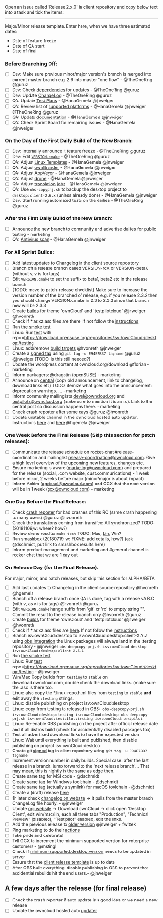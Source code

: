 <!--
This is the template for new release issues.
TODO: split off a patch release template, so that this one is clearly only for major/minor releases.
-->

Open an issue called 'Release 2.x.0' in client repository and copy below text into a task and tick the items:
<hr>

Major/Minor release template. Enter here, when we have three estimated dates:

* Date of feature freeze
* Date of QA start
* Date of final


### Before Branching Off:

* [ ] Dev: Make sure previous minor/major version's branch is merged into current master branch e.g. 2.6 into master "one flow" - @TheOneRing @guruz
* [ ] Dev: Check [dependencies](https://handbook.owncloud.com/release_processes/client/dependencies.html) for updates - @TheOneRing @guruz
* [ ] Dev: Update [ChangeLog](https://handbook.owncloud.com/release_processes/client/change_log.html) - @TheOneRing @guruz
* [ ] QA: Update [Test Plans](https://handbook.owncloud.com/release_processes/client/testlink.html) - @HanaGemela @jnweiger
* [ ] QA: Review list of [supported platforms](https://handbook.owncloud.com/release_processes/client/supported_platforms.html) -  @HanaGemela @jnweiger @TheOneRing @guruz
* [ ] QA: Update [documentation](https://handbook.owncloud.com/release_processes/client/documentation.html) -  @HanaGemela @jnweiger
* [ ] QA: Check Sprint Board for remaining issues -  @HanaGemela @jnweiger

### On the Day of the First Daily Build of the New Branch:

* [ ] Dev: Internally announce it feature freeze - @TheOneRing @guruz
* [ ] Dev: Edit [`VERSION.cmake`](https://handbook.owncloud.com/release_processes/client/branch.html#version-cmake) - @TheOneRing @guruz
* [ ] QA: Adjust [Linux Templates](https://handbook.owncloud.com/release_processes/client/branch.html#linux-templates) - @HanaGemela @jnweiger
* [ ] QA: Adjust [ownBrander](https://handbook.owncloud.com/release_processes/client/branch.html#ownbrander) - @HanaGemela @jnweiger
* [ ] QA: Adjust [AppVeyor](https://handbook.owncloud.com/release_processes/client/branch.html#appveyor) - @HanaGemela @jnweiger
* [ ] QA: Adjust [drone](https://handbook.owncloud.com/release_processes/client/branch.html#drone) - @HanaGemela @jnweiger
* [ ] QA: Adjust [translation jobs](https://handbook.owncloud.com/release_processes/client/branch.html#translations) - @HanaGemela @jnweiger
* [ ] QA: Use `obs-copyprj.sh` to backup the desktop project to `desktop:client-2.6.x` (unless already done) - @HanaGemela @jnweiger
* [ ] Dev: Start running automated tests on the dailies - @TheOneRing @guruz

### After the First Daily Build of the New Branch:

* [ ] Announce the new branch to community and advertise dailies for public testing - marketing
* [ ] QA: [Antivirus scan](https://handbook.owncloud.com/release_processes/client/virus.html) - @HanaGemela @jnweiger 

### For All Sprint Builds:

* [ ] Add latest updates to Changelog in the client source repository
* [ ] Branch off a release branch called VERSION-rcX or VERSION-betaX  (without v, v is for tags)
* [ ] Edit ```VERSION.cmake``` to set the suffix to beta1, beta2 etc in the release branch
* [ ] (TODO: move to patch-release checklist) Make sure to increase the version number of the branched of release, e.g. if you release 2.3.2 then you should change VERSION.cmake in 2.3 to 2.3.3 since that branch now will be 2.3.3
* [ ] Create [builds](https://handbook.owncloud.com/release_processes/client/build.html#sprint-build) for theme 'ownCloud' and 'testpilotcloud'  @jnweiger @hvonreth
* [ ] Check if *tar.xz.asc files are there. If not follow the [instructions](https://github.com/owncloud/enterprise/wiki/Desktop-Signing-Knowledge)
* [ ] Run [the smoke test](https://handbook.owncloud.com/release_processes/client/smoke_test.html)
* [ ] Linux: Run [test](https://gitea.owncloud.services/client/linux-docker-install/src/branch/master/RUN.sh) with repo=https://download.opensuse.org/repositories/isv:/ownCloud:/desktop:/testing
* [ ] Linux: add/remove [build targets](https://handbook.owncloud.com/release_processes/client/supported_platforms.html) @hvonreth @jnweiger
* [ ] Create a [signed tag](https://github.com/owncloud/enterprise/wiki/Desktop-Signing-Knowledge) using ```git tag -u E94E7B37 tagname```  @guruz @jnweiger (TODO: is this still needed?)
* [ ] Update the wordpress content at owncloud.org/download @florian - marketing
* [ ] Inform packagers: @dragotin (openSUSE) - marketing
* [ ] Announce on [central](https://central.owncloud.org) (copy old announcement, link to changelog, download links etc) TODO: itemize what goes into the announcement: deprecation warnings. ... - marketing
* [ ] Inform community mailinglists devel@owncloud.org and testpilots@owncloud.org (make sure to mention it is an rc). Link to the central post so discussion happens there. - marketing
* [ ] Check crash reporter after some days  @guruz @hvonreth
* [ ] Update unstable channel in the owncloud hosted auto updater. Instructions [here](https://github.com/owncloud/enterprise/blob/master/client_update_checker/README.md#deploy) and [here](https://handbook.owncloud.com/release_processes/client/desktop.html#update-the-updater) @hgemela @jnweiger

### One Week Before the Final Release (Skip this section for patch releases):

* [ ] Communicate the release schedule on rocket-chat #release-coordination and mailinglist release-coordination@owncloud.com. Give a high level overview of the upcoming new features, changes etc.
* [ ] Ensure marketing is aware (marketing@owncloud.com) and prepared for the release (social, .com website, cust.communications) - 1 week before minor, 2 weeks before major (minor/major is about impact)
* [ ] Inform Achim (ageissel@owncloud.com) and GCX that the next version will be in 1 week (gcx@owncloud.com) - marketing

### One Day Before the Final Release:
* [ ] Check [crash reporter](https://handbook.owncloud.com/release_processes/client/desktop.html#crash-reporter) for bad crashes of this RC (same crash happening to many users) @guruz @hvonreth
* [ ] Check the translations coming from transifex: All synchronized? TODO: (20181109jw: where? how?)
* [ ] Review drone results: `make test` TODO: Mac, [Lin](https://drone.owncloud.services/client/build-linux), Win? 
* [ ] Run smashbox (20180719 jw: FIXME: add details, how?) (ask @dschmidt, put link to smashbox results here)
* [ ] Inform product management and marketing and #general channel in rocker chat that we are 1 day out

### On Release Day (for the Final Release):
For major, minor, and patch releases, but skip this section for ALPHA/BETA

* [ ] Add last updates to Changelog in the client source repository @hvonreth @hgemela
* [ ] Branch off a release branch once QA is done, tag with a release vA.B.C (with v, as v is for tags) @hvonreth @guruz
* [ ] Edit ```VERSION.cmake``` hange suffix from 'git' or 'rc' to empty string "". Commit the result to the release branch only @hvonreth @guruz
* [ ] Create [builds](https://handbook.owncloud.com/release_processes/client/build.html#final-build) for theme 'ownCloud' and 'testpilotcloud'  @jnweiger @hvonreth
* [ ] Check if *tar.xz.asc files are [here](https://download.owncloud.com/desktop/testing). If not follow the [instructions](https://github.com/owncloud/enterprise/wiki/Desktop-Signing-Knowledge)
* [ ] Branch isv:ownCloud:desktop to isv:ownCloud:desktop:client-X.Y.Z using [obs_integration](https://github.com/owncloud/administration/blob/master/jenkins/obs_integration/) the Linux packages will always land in the :testing repository - @jnweiger
  ```obs-deepcopy-prj.sh isv:ownCloud:desktop isv:ownCloud:desktop:client-2.5.1```
* [ ] Run [the smoke test](https://handbook.owncloud.com/release_processes/client/smoke_test.html)
* [ ] Linux: Run [test](https://gitea.owncloud.services/client/linux-docker-install/src/branch/master/RUN.sh) repo=https://download.opensuse.org/repositories/isv:/ownCloud:/desktop:/testing - @jnweiger
* [ ] Win/Mac Copy builds from ```testing``` to ```stable``` on download.owncloud.com, double check the download links. (make sure the .asc is there too.
* [ ] Linux: also copy the *.linux-repo.html files from ```testing``` to ```stable``` **and** edit away the `:testing` strings.
* [ ] Linux: disable publishing on project isv:ownCloud:desktop
* [ ] Linux: copy from testing to released in OBS:
  ```obs-deepcopy-prj.sh isv:ownCloud:desktop:testing isv:ownCloud:desktop```
  ```obs-deepcopy-prj.sh isv:ownCloud:testpilot:testing isv:ownCloud:testpilot```
* [ ] Linux: Re-enable OBS publishing on the project after official release date and if all distros build (check for accidentially disabled packages too) 
* [ ] Test all advertised download links to have the expected version
* [ ] Linux: Wait until everything is built and published, then disable publishing on project isv:ownCloud:desktop
* [ ] Create git [signed](https://github.com/owncloud/enterprise/wiki/Desktop-Signing-Knowledge) tag in client repository using ```git tag -u E94E7B37 tagname``` 
* [ ] Increment version number in daily builds. Special case: after the last release in a branch, jump forward to the 'next release branch'... That may mean, this is nightly is the same as edge then.
* [ ] Create same tag for MSI code - @dschmidt 
* [ ] Create same tag for Windows toolchain - @dschmidt 
* [ ] Create same tag (actually a symlink) for macOS toolchain - @dschmidt 
* [ ] Create a (draft) release [here](https://github.com/owncloud/client/releases)
* [ ] 1h later check [changelog on website](https://owncloud.org/changelog/desktop-client/) -> it pulls from the master branch ChangeLog file hourly.  - @jnweiger
* [ ] Update [org website](https://owncloud.org/download/#owncloud-desktop-client) -> Download ownCloud -> click open 'Desktop Client', edit win/mac/lin, each all three tabs "Production", "Technical Preview" [disabled], "Test pilot" enabled, edit the links.
* [ ] Add the previous release to [older version](https://owncloud.org/download/older-versions/) @jnweiger + fwittek
* [ ] Ping marketing to do their [actions](https://handbook.owncloud.com/release_processes/client/marketing.html)
* [ ] Take pride and celebrate!
* [ ] Tell GCX to increment the minimum supported version for enterprise customers - @mstingl
* [ ] Check if [minimum.supported.desktop.version](https://github.com/owncloud/core/blob/master/config/config.sample.php#L1152) needs to be updated in server 
 * [ ] Ensure that the [client release template](https://github.com/owncloud/client/edit/notes-from-the-etherpad/.github/release_template.md) is up to date
* [ ] After OBS built everything, disable publishing in OBS to prevent that accidential rebuilds hit the end users.- @jnweiger

## A few days after the release (for final release)

* [ ] Check the crash reporter if auto update is a good idea or we need a new release
* [ ] Update the owncloud hosted auto [updater](https://github.com/owncloud/enterprise/blob/master/client_update_checker/README.md#deploy)  
